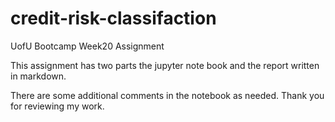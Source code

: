 # credit-risk-classifaction
UofU Bootcamp Week20 Assignment


This assignment has two parts the jupyter note book and the report written in markdown.  

There are some additional comments in the notebook as needed.  Thank you for reviewing my work. 